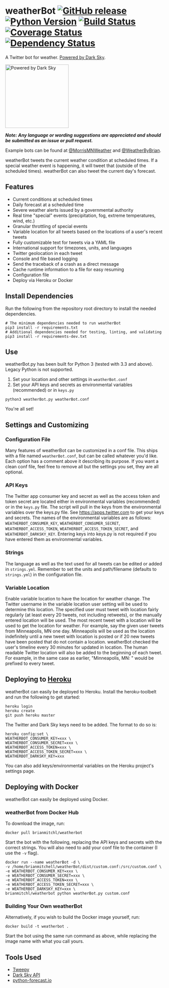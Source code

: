 # weatherBot [![GitHub release](https://img.shields.io/github/release/BrianMitchL/weatherBot.svg?maxAge=86400)](https://github.com/BrianMitchL/weatherBot/releases/latest) [![Python Version](https://img.shields.io/badge/python-3.3+-blue.svg)](https://www.python.org) [![Build Status](https://travis-ci.org/BrianMitchL/weatherBot.svg?branch=master)](https://travis-ci.org/BrianMitchL/weatherBot) [![Coverage Status](https://coveralls.io/repos/github/BrianMitchL/weatherBot/badge.svg?branch=master)](https://coveralls.io/github/BrianMitchL/weatherBot?branch=master) [![Dependency Status](https://gemnasium.com/badges/github.com/BrianMitchL/weatherBot.svg)](https://gemnasium.com/github.com/BrianMitchL/weatherBot)

A Twitter bot for weather. [Powered by Dark Sky](https://darksky.net/poweredby/).

<img src="https://darksky.net/dev/img/attribution/poweredby-oneline.png" alt="Powered by Dark Sky" width="200">

_**Note: Any language or wording suggestions are appreciated and should be submitted as an issue or pull request.**_

Example bots can be found at [@MorrisMNWeather](https://twitter.com/MorrisMNWeather) and [@WeatherByBrian](https://twitter.com/WeatherByBrian).

weatherBot tweets the current weather condition at scheduled times. If a special weather event is happening, it will tweet that (outside of the scheduled times). weatherBot can also tweet the current day's forecast.

## Features
* Current conditions at scheduled times
* Daily forecast at a scheduled time
* Severe weather alerts issued by a governmental authority
* Real time "special" events (precipitation, fog, extreme temperatures, wind, etc.)
* Granular throttling of special events
* Variable location for all tweets based on the locations of a user's recent tweets
* Fully customizable text for tweets via a YAML file
* International support for timezones, units, and languages
* Twitter geolocation in each tweet
* Console and file based logging
* Send the traceback of a crash as a direct message
* Cache runtime information to a file for easy resuming
* Configuration file
* Deploy via Heroku or Docker

## Install Dependencies
Run the following from the repository root directory to install the needed dependencies.
```shell
# The minimum dependencies needed to run weatherBot
pip3 install -r requirements.txt
# Additional dependencies needed for testing, linting, and validating
pip3 install -r requirements-dev.txt
```

## Use
weatherBot.py has been built for Python 3 (tested with 3.3 and above). Legacy Python is not supported. 

1. Set your location and other settings in `weatherBot.conf`
2. Set your API keys and secrets as environmental variables (recommended) or in `keys.py`

```shell
python3 weatherBot.py weatherBot.conf
```
You're all set!

## Settings and Customizing

### Configuration File
Many features of weatherBot can be customized in a conf file. This ships with a file named `weatherBot.conf`, but can be called whatever you'd like. Each option has a comment above it describing its purpose.
If you want a clean conf file, feel free to remove all but the settings you set, they are all optional.

### API Keys
The Twitter app consumer key and secret as well as the access token and token secret are located either in environmental variables (recommended) or in the `keys.py` file. The script will pull in the keys from the environmental variables over the keys.py file. See https://apps.twitter.com to get your keys and secrets.
The names of the environmental variables are as follows: `WEATHERBOT_CONSUMER_KEY`, `WEATHERBOT_CONSUMER_SECRET`, `WEATHERBOT_ACCESS_TOKEN`, `WEATHERBOT_ACCESS_TOKEN_SECRET`, and `WEATHERBOT_DARKSKY_KEY`. Entering keys into keys.py is not required if you have entered them as environmental variables.

### Strings
The language as well as the text used for all tweets can be edited or added in `strings.yml`. Remember to set the units and path/filename (defaults to `strings.yml`) in the configuration file.

### Variable Location
Enable variable location to have the location for weather change. The Twitter username in the variable location user setting will be used to determine this location. The specified user must tweet with location fairly regularly (at least every 20 tweets, not including retweets), or the manually entered location will be used. The most recent tweet with a location will be used to get the location for weather.
For example, say the given user tweets from Minneapolis, MN one day. Minneapolis will be used as the location indefinitely until a new tweet with location is posted or if 20 new tweets have been posted that do not contain a location. weatherBot checked the user's timeline every 30 minutes for updated in location.
The human readable Twitter location will also be added to the beginning of each tweet. For example, in the same case as earlier, "Minneapolis, MN: " would be prefixed to every tweet.

## Deploying to [Heroku](https://www.heroku.com/)
weatherBot can easily be deployed to Heroku. Install the heroku-toolbelt and run the following to get started:
```shell
heroku login
heroku create
git push heroku master
```
The Twitter and Dark Sky keys need to be added. The format to do so is:
```shell
heroku config:set \
WEATHERBOT_CONSUMER_KEY=xxx \
WEATHERBOT_CONSUMER_SECRET=xxx \
WEATHERBOT_ACCESS_TOKEN=xxx \
WEATHERBOT_ACCESS_TOKEN_SECRET=xxx \
WEATHERBOT_DARKSKY_KEY=xxx
```
You can also add keys/environmental variables on the Heroku project's settings page.

## Deploying with Docker

weatherBot can easily be deployed using Docker.

### weatherBot from Docker Hub

To download the image, run:
```shell
docker pull brianmitchl/weatherbot
```
Start the bot with the following, replacing the API keys and secrets with the correct strings. You will also need to add your conf file to the container (I use the `-v` flag).
```shell
docker run --name weatherBot -d \
-v /home/brianmitchell/weatherBot/dist/custom.conf:/src/custom.conf \
-e WEATHERBOT_CONSUMER_KEY=xxx \
-e WEATHERBOT_CONSUMER_SECRET=xxx \
-e WEATHERBOT_ACCESS_TOKEN=xxx \
-e WEATHERBOT_ACCESS_TOKEN_SECRET=xxx \
-e WEATHERBOT_DARKSKY_KEY=xxx \
brianmitchl/weatherbot python weatherBot.py custom.conf
```

### Building Your Own weatherBot

Alternatively, if you wish to build the Docker image yourself, run:
```shell
docker build -t weatherbot .
```
Start the bot using the same run command as above, while replacing the image name with what you call yours.

## Tools Used
* [Tweepy](https://github.com/tweepy/tweepy)
* [Dark Sky API](https://darksky.net/poweredby/)
* [python-forecast.io](https://github.com/ZeevG/python-forecast.io)
